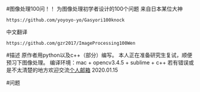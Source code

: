 #图像处理100问！！
为图像处理初学者设计的100个问题
来自日本某位大神
```
https://github.com/yoyoyo-yo/Gasyori100knock
```
中文翻译
```
https://github.com/gzr2017/ImageProcessing100Wen
```

#描述
原作者用python以及c++（部分）编写。
本人正在准备研究生复试，顺便预习下图像处理。
编译环境：mac + opencv3.4.5 + sublime + c++
若有错误或是不太清楚的地方欢迎交流[个人邮箱](zqn970826@skye.work)
2020.01.15

#问题
